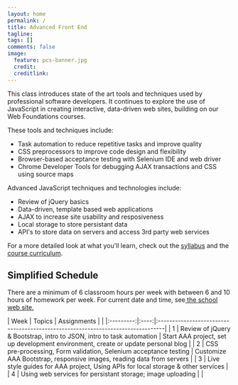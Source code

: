 ```yaml
---
layout: home
permalink: /
title: Advanced Front End
tagline:
tags: []
comments: false
image:
  feature: pcs-banner.jpg
  credit:
  creditlink:
---
```


This class introduces state of the art tools and techniques used by professional software developers. It continues to explore the use of JavaScript in creating interactive, data-driven web sites, building on our Web Foundations courses.

These tools and techniques include:

* Task automation to reduce repetitive tasks and improve quality
* CSS preprocessors to improve code design and flexibility
* Browser-based acceptance testing with Selenium IDE and web driver
* Chrome Developer Tools for debugging AJAX transactions and CSS using source maps

Advanced JavaScript techniques and technologies include:

* Review of jQuery basics
* Data-driven, template based web applications
* AJAX to increase site usability and resposiveness
* Local storage to store persistant data
* API's to store data on servers and access 3rd party web services



For a more detailed look at what you'll learn, check out the [syllabus](syllabus) and the [course curriculum](course).


Simplified Schedule
-------------------
There are a minimum of 6 classroom hours per week with between 6 and 10 hours of homework per week. For current date and time, see[ the school web site.](http://www.portlandcodeschool.com/webdevelopmentprimer/ "Link to web foundation series pages on main school web site")

| Week | Topics  | Assignments |                                                                                                                                                                                         |
|:---------:|:----:|:--------------------------------------------------------------------------------|
|  1  | Review of jQuery & Bootstrap, intro to JSON, intro to task automation | Start AAA project, set up development environment, create or update personal blog |
|  2  | CSS pre-processing,  Form validation, Selenium acceptance testing | Customize AAA Bootstrap, responsive images, reading data from servers |
|  3  | Live style guides for AAA project, Using APIs for local storage & other services |
|  4  | Using web services for persistant storage; image uploading |                                                                                             |
